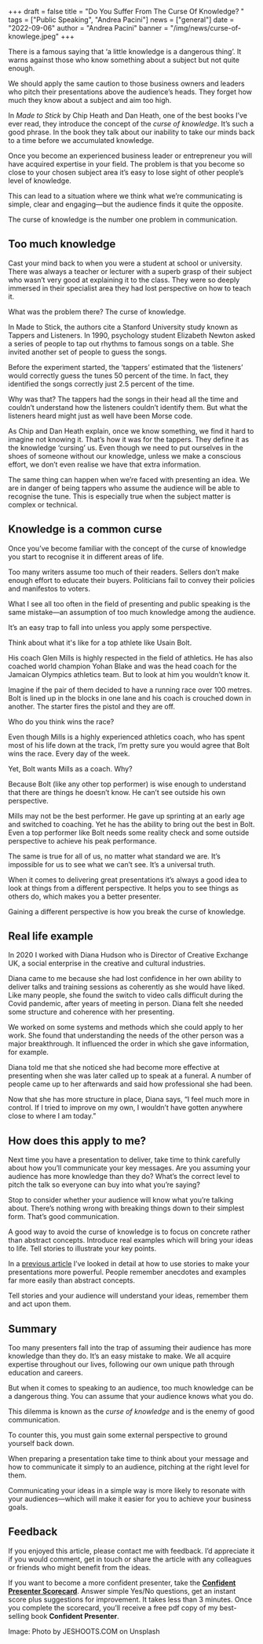 +++
draft = false
title = "Do You Suffer From The Curse Of Knowledge? "
tags = ["Public Speaking", "Andrea Pacini"]
news = ["general"]
date = "2022-09-06"
author = "Andrea Pacini"
banner = "/img/news/curse-of-knowlege.jpeg"
+++
<!--StartFragment-->

There is a famous saying that ‘a little knowledge is a dangerous thing’. It warns against those who know something about a subject but not quite enough.

We should apply the same caution to those business owners and leaders who pitch their presentations above the audience’s heads. They forget how much they know about a subject and aim too high.

In *Made to Stick* by Chip Heath and Dan Heath, one of the best books I’ve ever read, they introduce the concept of the *curse of knowledge*. It’s such a good phrase. In the book they talk about our inability to take our minds back to a time before we accumulated knowledge.

Once you become an experienced business leader or entrepreneur you will have acquired expertise in your field. The problem is that you become so close to your chosen subject area it’s easy to lose sight of other people’s level of knowledge.

This can lead to a situation where we think what we’re communicating is simple, clear and engaging—but the audience finds it quite the opposite. 

The curse of knowledge is the number one problem in communication. 

## Too much knowledge

Cast your mind back to when you were a student at school or university. There was always a teacher or lecturer with a superb grasp of their subject who wasn’t very good at explaining it to the class. They were so deeply immersed in their specialist area they had lost perspective on how to teach it.

What was the problem there? The curse of knowledge. 

In Made to Stick, the authors cite a Stanford University study known as Tappers and Listeners. In 1990, psychology student Elizabeth Newton asked a series of people to tap out rhythms to famous songs on a table. She invited another set of people to guess the songs.

Before the experiment started, the ‘tappers’ estimated that the ‘listeners’ would correctly guess the tunes 50 percent of the time. In fact, they identified the songs correctly just 2.5 percent of the time.

Why was that? The tappers had the songs in their head all the time and couldn’t understand how the listeners couldn’t identify them. But what the listeners heard might just as well have been Morse code.

As Chip and Dan Heath explain, once we know something, we find it hard to imagine not knowing it. That’s how it was for the tappers. They define it as the knowledge ‘cursing’ us. Even though we need to put ourselves in the shoes of someone without our knowledge, unless we make a conscious effort, we don’t even realise we have that extra information.

The same thing can happen when we’re faced with presenting an idea. We are in danger of being tappers who assume the audience will be able to recognise the tune. This is especially true when the subject matter is complex or technical.

## Knowledge is a common curse

Once you’ve become familiar with the concept of the curse of knowledge you start to recognise it in different areas of life.

Too many writers assume too much of their readers. Sellers don’t make enough effort to educate their buyers. Politicians fail to convey their policies and manifestos to voters.

What I see all too often in the field of presenting and public speaking is the same mistake—an assumption of too much knowledge among the audience.

It’s an easy trap to fall into unless you apply some perspective.

Think about what it's like for a top athlete like Usain Bolt.

His coach Glen Mills is highly respected in the field of athletics. He has also coached world champion Yohan Blake and was the head coach for the Jamaican Olympics athletics team. But to look at him you wouldn’t know it.

Imagine if the pair of them decided to have a running race over 100 metres. Bolt is lined up in the blocks in one lane and his coach is crouched down in another. The starter fires the pistol and they are off.

Who do you think wins the race? 

Even though Mills is a highly experienced athletics coach, who has spent most of his life down at the track, I’m pretty sure you would agree that Bolt wins the race. Every day of the week. 

Yet, Bolt wants Mills as a coach. Why? 

Because Bolt (like any other top performer) is wise enough to understand that there are things he doesn’t know. He can’t see outside his own perspective.

Mills may not be the best performer. He gave up sprinting at an early age and switched to coaching. Yet he has the ability to bring out the best in Bolt. Even a top performer like Bolt needs some reality check and some outside perspective to achieve his peak performance.

The same is true for all of us, no matter what standard we are. It’s impossible for us to see what we can’t see. It’s a universal truth.

When it comes to delivering great presentations it’s always a good idea to look at things from a different perspective. It helps you to see things as others do, which makes you a better presenter.

Gaining a different perspective is how you break the curse of knowledge.

## Real life example

In 2020 I worked with Diana Hudson who is Director of Creative Exchange UK, a social enterprise in the creative and cultural industries.

Diana came to me because she had lost confidence in her own ability to deliver talks and training sessions as coherently as she would have liked. Like many people, she found the switch to video calls difficult during the Covid pandemic, after years of meeting in person. Diana felt she needed some structure and coherence with her presenting.

We worked on some systems and methods which she could apply to her work. She found that understanding the needs of the other person was a major breakthrough. It influenced the order in which she gave information, for example. 

Diana told me that she noticed she had become more effective at presenting when she was later called up to speak at a funeral. A number of people came up to her afterwards and said how professional she had been.

Now that she has more structure in place, Diana says, “I feel much more in control. If I tried to improve on my own, I wouldn’t have gotten anywhere close to where I am today.”

## How does this apply to me?

Next time you have a presentation to deliver, take time to think carefully about how you’ll communicate your key messages. Are you assuming your audience has more knowledge than they do? What’s the correct level to pitch the talk so everyone can buy into what you’re saying?

Stop to consider whether your audience will know what you’re talking about. There’s nothing wrong with breaking things down to their simplest form. That’s good communication.

A good way to avoid the curse of knowledge is to focus on concrete rather than abstract concepts. Introduce real examples which will bring your ideas to life. Tell stories to illustrate your key points.

In a [previous article](https://www.ideasonstage.com/news/2022/08/16/2022-07-26-the_power_of_storytelling_in_presentations/) I’ve looked in detail at how to use stories to make your presentations more powerful. People remember anecdotes and examples far more easily than abstract concepts.

Tell stories and your audience will understand your ideas, remember them and act upon them.  

## Summary 

Too many presenters fall into the trap of assuming their audience has more knowledge than they do. It’s an easy mistake to make. We all acquire expertise throughout our lives, following our own unique path through education and careers.

But when it comes to speaking to an audience, too much knowledge can be a dangerous thing. You can assume that your audience knows what you do.

This dilemma is known as the *curse of knowledge* and is the enemy of good communication.

To counter this, you must gain some external perspective to ground yourself back down. 

When preparing a presentation take time to think about your message and how to communicate it simply to an audience, pitching at the right level for them.

Communicating your ideas in a simple way is more likely to resonate with your audiences—which will make it easier for you to achieve your business goals.

## Feedback

If you enjoyed this article, please contact me with feedback. I’d appreciate it if you would comment, get in touch or share the article with any colleagues or friends who might benefit from the ideas.

If you want to become a more confident presenter, take the **[Confident Presenter Scorecard](https://presentationscorecard.scoreapp.com/)**. Answer simple Yes/No questions, get an instant score plus suggestions for improvement. It takes less than 3 minutes. Once you complete the scorecard, you’ll receive a free pdf copy of my best-selling book **Confident Presenter**.

Image: Photo by JESHOOTS.COM on Unsplash

<!--EndFragment-->